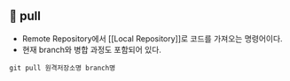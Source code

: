 
## 🌈 pull
+ Remote Repository에서 [[Local Repository]]로 코드를 가져오는 명령어이다.
+ 현재 branch와 병합 과정도 포함되어 있다.

```git
git pull 원격저장소명 branch명
```
